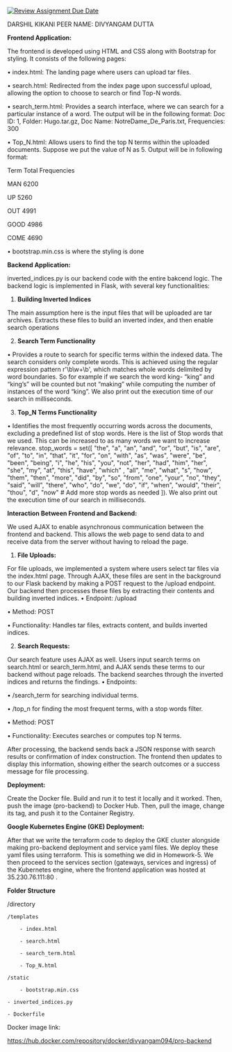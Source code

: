 [![Review Assignment Due Date](https://classroom.github.com/assets/deadline-readme-button-24ddc0f5d75046c5622901739e7c5dd533143b0c8e959d652212380cedb1ea36.svg)](https://classroom.github.com/a/i8Qc23u7)

DARSHIL KIKANI
PEER NAME: DIVYANGAM DUTTA

**Frontend Application:**

The frontend is developed using HTML and CSS along with Bootstrap for styling. It consists of the following pages:

•	index.html: The landing page where users can upload tar files.

•	search.html: Redirected from the index page upon successful upload, allowing the option to choose to search or find Top-N words.

•	search_term.html: Provides a search interface, where we can search for a particular instance of a word. The output will be in the following format: Doc ID: 1, Folder: Hugo.tar.gz, Doc Name: NotreDame_De_Paris.txt, Frequencies: 300

•	Top_N.html: Allows users to find the top N terms within the uploaded documents. Suppose we put the value of N as 5. Output will be in following format: 

Term Total Frequencies

MAN 6200

UP 5260

OUT 4991

GOOD 4986

COME 4690

•	bootstrap.min.css is where the styling is done


**Backend Application:**

inverted_indices.py is our backend code with the entire bakcend logic. The backend logic is implemented in Flask, with several key functionalities:

1) **Building Inverted Indices**

The main assumption here is the input files that will be uploaded are tar archives. Extracts these files to build an inverted index, and then enable search operations   

2) **Search Term Functionality**

•	Provides a route to search for specific terms within the indexed data. The search considers only complete words. This is achieved using the regular expression pattern r'\b\w+\b', which matches whole words delimited by word boundaries. So for example if we search the word king- “king” and “king’s” will be counted but not “making” while computing the number of instances of the word “king”. We also print out the execution time of our search in milliseconds.

3) **Top_N Terms Functionality**

•	Identifies the most frequently occurring words across the documents, excluding a predefined list of stop words.  Here is the list of Stop words that we used. This can be increased to as many words we want to increase relevance. stop_words = set([ "the", "a", "an", "and", "or", "but", "is", "are", "of", "to", "in", "that", "it", "for", "on", "with", "as", "was", "were", "be", "been", "being", "i", "he", "his", "you", "not", "her", "had", "him", "her", "she", "my", "at", "this", "have", "which" , "all", "me", "what", "s", "how", "them", "then", "more", "did", "by", "so", "from", "one", "your", "no", "they", "said", "will", "there", "who", "do", "we", "do", "if", "when", "would", "their", "thou", "d", "now" # Add more stop words as needed ]). We also print out the execution time of our search in milliseconds.

**Interaction Between Frontend and Backend:**

We used AJAX to enable asynchronous communication between the frontend and backend. This allows the web page to send data to and receive data from the server without having to reload the page.

1) **File Uploads:**

For file uploads, we implemented a system where users select tar files via the index.html page. Through AJAX, these files are sent in the background to our Flask backend by making a POST request to the /upload endpoint. Our backend then processes these files by extracting their contents and building inverted indices.
•	Endpoint: /upload

•	Method: POST

•	Functionality: Handles tar files, extracts content, and builds inverted indices.

2) **Search Requests:**

Our search feature uses AJAX as well. Users input search terms on search.html or search_term.html, and AJAX sends these terms to our backend without page reloads. The backend searches through the inverted indices and returns the findings.
•	Endpoints:

•	/search_term for searching individual terms.

•	/top_n for finding the most frequent terms, with a stop words filter.

•	Method: POST

•	Functionality: Executes searches or computes top N terms.

After processing, the backend sends back a JSON response with search results or confirmation of index construction. The frontend then updates to display this information, showing either the search outcomes or a success message for file processing.

**Deployment:**

Create the Docker file. Build and run it to test it locally and it worked. Then, push the image (pro-backend) to Docker Hub. Then, pull the image, change its tag, and push it to the Container Registry.

**Google Kubernetes Engine (GKE) Deployment:**

After that we write the terraform code to deploy the GKE cluster alongside making pro-backend deployment and service yaml files. We deploy these yaml files using terraform. This is something we did in Homework-5. We then proceed to the services section (gateways, services and ingress) of the Kubernetes engine, where the frontend application was hosted at 35.230.76.111:80 .

**Folder Structure**

/directory

    /templates
    
        - index.html
        
        - search.html
        
        - search_term.html
        
        - Top_N.html
        
    /static
    
        - bootstrap.min.css
        
    - inverted_indices.py
    
    - Dockerfile
    
 
Docker image link:

https://hub.docker.com/repository/docker/divyangam094/pro-backend
